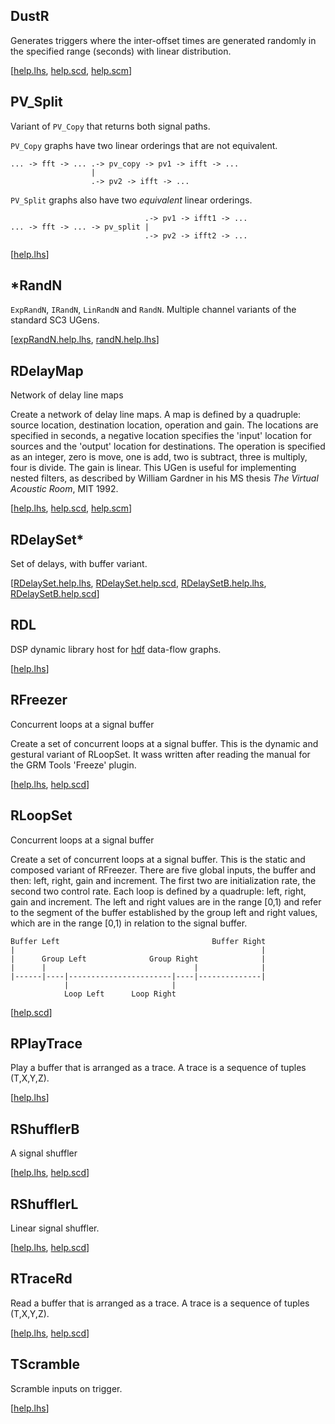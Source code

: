 ## DustR

Generates triggers where the inter-offset times are generated randomly
in the specified range (seconds) with linear distribution.

[[help.lhs](?t=sc3-rdu&e=help/dustR.help.lhs),
 [help.scd](?t=sc3-rdu&e=help/DustR.help.scd),
 [help.scm](?t=sc3-rdu&scm=help/dust-r.help.scm)]

## PV_Split

Variant of `PV_Copy` that returns both signal paths.

`PV_Copy` graphs have two linear orderings that are not equivalent.

~~~~
... -> fft -> ... .-> pv_copy -> pv1 -> ifft -> ...
                  |
                  .-> pv2 -> ifft -> ...
~~~~

`PV_Split` graphs also have two _equivalent_ linear orderings.

~~~~
                              .-> pv1 -> ifft1 -> ...
... -> fft -> ... -> pv_split |
                              .-> pv2 -> ifft2 -> ...
~~~~

[[help.lhs](?t=sc3-rdu&e=help/pv_split.help.lhs)]

## *RandN

`ExpRandN`, `IRandN`, `LinRandN` and `RandN`.  Multiple channel
variants of the standard SC3 UGens.

[[expRandN.help.lhs](?t=sc3-rdu&e=help/expRandN.help.lhs),
 [randN.help.lhs](?t=sc3-rdu&e=help/randN.help.lhs)]

## RDelayMap

Network of delay line maps

Create a network of delay line maps.  A map is defined by a
quadruple: source location, destination location, operation and
gain.  The locations are specified in seconds, a negative location
specifies the 'input' location for sources and the 'output'
location for destinations.  The operation is specified as an
integer, zero is move, one is add, two is subtract, three is
multiply, four is divide.  The gain is linear.  This UGen is
useful for implementing nested filters, as described by William
Gardner in his MS thesis _The Virtual Acoustic Room_, MIT 1992.

[[help.lhs](?t=sc3-rdu&e=help/rDelayMap.help.lhs),
 [help.scd](?t=sc3-rdu&e=help/RDelayMap.help.scd),
 [help.scm](?t=sc3-rdu&scm=help/r-delay-map.help.scm)]

## RDelaySet*

Set of delays, with buffer variant.

[[RDelaySet.help.lhs](?t=sc3-rdu&e=help/rDelaySet.help.lhs),
 [RDelaySet.help.scd](?t=sc3-rdu&e=help/RDelaySet.help.scd),
 [RDelaySetB.help.lhs](?t=sc3-rdu&e=help/rDelaySetB.help.lhs),
 [RDelaySetB.help.scd](?t=sc3-rdu&e=help/RDelaySetB.help.scd)]

## RDL

DSP dynamic library host for [hdf](?t=hdf) data-flow graphs.

[[help.lhs](?t=sc3-rdu&e=help/rdl.help.lhs)]

## RFreezer

Concurrent loops at a signal buffer

Create a set of concurrent loops at a signal buffer.  This is the
dynamic and gestural variant of RLoopSet.  It wass written after
reading the manual for the GRM Tools 'Freeze' plugin.

[[help.lhs](?t=sc3-rdu&e=help/rFreezer.help.lhs),
 [help.scd](?t=sc3-rdu&e=help/RFreezer.help.scd)]

## RLoopSet

Concurrent loops at a signal buffer

Create a set of concurrent loops at a signal buffer.  This is the
static and composed variant of RFreezer.  There are five global
inputs, the buffer and then: left, right, gain and increment.  The
first two are initialization rate, the second two control rate.
Each loop is defined by a quadruple: left, right, gain and
increment.  The left and right values are in the range [0,1) and
refer to the segment of the buffer established by the group left
and right values, which are in the range [0,1) in relation to the
signal buffer.

~~~~
Buffer Left                                  Buffer Right
|                                                       |
|      Group Left              Group Right              |
|      |                                 |              |
|------|----|-----------------------|----|--------------|
            |                       |
            Loop Left      Loop Right
~~~~

[[help.scd](?t=sc3-rdu&e=help/RLoopSet.help.scd)]

## RPlayTrace

Play a buffer that is arranged as a trace.  A trace is a sequence of
tuples (T,X,Y,Z).

[[help.lhs](?t=sc3-rdu&e=help/rPlayTrace.help.lhs)]

## RShufflerB

A signal shuffler

[[help.lhs](?t=sc3-rdu&e=help/rShufflerB.help.lhs),
 [help.scd](?t=sc3-rdu&e=help/RShufflerB.help.scd)]

## RShufflerL

Linear signal shuffler.

[[help.lhs](?t=sc3-rdu&e=help/rShufflerL.help.lhs),
 [help.scd](?t=sc3-rdu&e=help/RShufflerL.help.scd)]

## RTraceRd

Read a buffer that is arranged as a trace.  A trace is a sequence of
tuples (T,X,Y,Z).

[[help.lhs](?t=sc3-rdu&e=help/rTraceRd.help.lhs),
 [help.scd](?t=sc3-rdu&e=help/RTraceRd.help.scd)]

## TScramble

Scramble inputs on trigger.

[[help.lhs](?t=sc3-rdu&e=help/tScramble.help.lhs)]